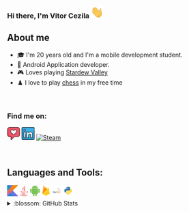 ### Hi there, I'm Vitor Cezila <img src="https://github.com/GabrielByte/GabrielByte/blob/main/img/Hi.gif" width="30px">

## About me

- 🎓 I'm 20 years old and I'm a mobile development student.
- 📱 Android Application developer.
- 🎮 Loves playing [Stardew Valley](https://store.steampowered.com/app/413150/Stardew_Valley/)
- ♟️ I love to play [chess](https://www.chess.com/member/cezila) in my free time

<br />

### Find me on:

<a href="https://www.instagram.com/vczila/" target="_blank"><img src=https://github.com/GabrielByte/GabrielByte/blob/main/img/instagram.png alt="Instagram" width="30"></a>
<a href="https://www.linkedin.com/in/vitor-cezila/" target="_blank"><img src=https://github.com/GabrielByte/GabrielByte/blob/main/img/linkedin.png alt="LinkedIn" width="30"></a>
<a href="https://steamcommunity.com/id/immingau/" target="_blank"><img src="https://cdn.jsdelivr.net/npm/simple-icons@3.9.0/icons/steam.svg" alt="Steam" width="28"></a>

<br />

## Languages and Tools:

<img align="left" alt="Kotlin" width="26px" src="https://raw.githubusercontent.com/github/explore/80688e429a7d4ef2fca1e82350fe8e3517d3494d/topics/kotlin/kotlin.png"/>
<img align="left" alt="Java" width="26px" src="https://raw.githubusercontent.com/devicons/devicon/master/icons/java/java-plain.svg"/>
<img align="left" alt="Android" width="26px" src="https://raw.githubusercontent.com/github/explore/80688e429a7d4ef2fca1e82350fe8e3517d3494d/topics/android/android.png"/>
<img align="left" alt="Firebase" width="26px" src="https://raw.githubusercontent.com/github/explore/80688e429a7d4ef2fca1e82350fe8e3517d3494d/topics/firebase/firebase.png"/>
<img align="left" alt="MySQL" width="26px" src="https://raw.githubusercontent.com/github/explore/80688e429a7d4ef2fca1e82350fe8e3517d3494d/topics/mysql/mysql.png"/>
<img align="left" alt="Python" width="26px" src="https://raw.githubusercontent.com/github/explore/80688e429a7d4ef2fca1e82350fe8e3517d3494d/topics/python/python.png"/>

<br />
<br />


<details>
  <summary>:blossom: GitHub Stats</summary>

 <img align="left" alt="evanemran's Github Stats" src="https://github-readme-stats.vercel.app/api?username=vitorcezila&theme=dracula&show_icons=true&hide_border=true&hide=issues,contribs,prs" />

</details>

